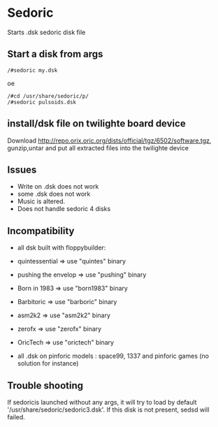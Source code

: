 # Sedoric

Starts .dsk sedoric disk file

## Start a disk from args

```code
/#sedoric my.dsk
```

oe

```code
/#cd /usr/share/sedoric/p/
/#sedoric pulsoids.dsk
```

## install/dsk file on twilighte board device

Download http://repo.orix.oric.org/dists/official/tgz/6502/software.tgz, gunzip,untar and put all extracted files into the twilighte device

## Issues

* Write on .dsk does not work
* some .dsk does not work
* Music is altered.
* Does not handle sedoric 4 disks

## Incompatibility

* all dsk built with floppybuilder:

* quintessential =>  use "quintes" binary
* pushing the envelop =>  use "pushing" binary
* Born in 1983 =>  use "born1983" binary
* Barbitoric =>  use "barboric" binary
* asm2k2 =>  use "asm2k2" binary
* zerofx =>  use "zerofx" binary
* OricTech =>  use "orictech" binary

* all .dsk on pinforic models : space99, 1337 and pinforic games (no solution for instance)

## Trouble shooting

If sedoricis launched without any args, it will try to load by default '/usr/share/sedoric/sedoric3.dsk'. If this disk is not present, sedsd will failed.
